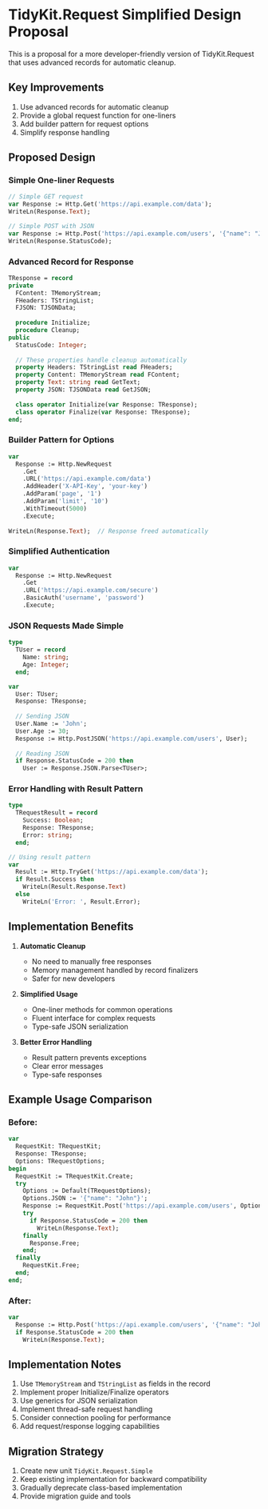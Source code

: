 # TidyKit.Request Simplified Design Proposal

This is a proposal for a more developer-friendly version of TidyKit.Request that uses advanced records for automatic cleanup.

## Key Improvements

1. Use advanced records for automatic cleanup
2. Provide a global request function for one-liners
3. Add builder pattern for request options
4. Simplify response handling

## Proposed Design

### Simple One-liner Requests
```pascal
// Simple GET request
var Response := Http.Get('https://api.example.com/data');
WriteLn(Response.Text);

// Simple POST with JSON
var Response := Http.Post('https://api.example.com/users', '{"name": "John"}');
WriteLn(Response.StatusCode);
```

### Advanced Record for Response
```pascal
TResponse = record
private
  FContent: TMemoryStream;
  FHeaders: TStringList;
  FJSON: TJSONData;
  
  procedure Initialize;
  procedure Cleanup;
public
  StatusCode: Integer;
  
  // These properties handle cleanup automatically
  property Headers: TStringList read FHeaders;
  property Content: TMemoryStream read FContent;
  property Text: string read GetText;
  property JSON: TJSONData read GetJSON;
  
  class operator Initialize(var Response: TResponse);
  class operator Finalize(var Response: TResponse);
end;
```

### Builder Pattern for Options
```pascal
var
  Response := Http.NewRequest
    .Get
    .URL('https://api.example.com/data')
    .AddHeader('X-API-Key', 'your-key')
    .AddParam('page', '1')
    .AddParam('limit', '10')
    .WithTimeout(5000)
    .Execute;
    
WriteLn(Response.Text);  // Response freed automatically
```

### Simplified Authentication
```pascal
var
  Response := Http.NewRequest
    .Get
    .URL('https://api.example.com/secure')
    .BasicAuth('username', 'password')
    .Execute;
```

### JSON Requests Made Simple
```pascal
type
  TUser = record
    Name: string;
    Age: Integer;
  end;

var
  User: TUser;
  Response: TResponse;
  
  // Sending JSON
  User.Name := 'John';
  User.Age := 30;
  Response := Http.PostJSON('https://api.example.com/users', User);
  
  // Reading JSON
  if Response.StatusCode = 200 then
    User := Response.JSON.Parse<TUser>;
```

### Error Handling with Result Pattern
```pascal
type
  TRequestResult = record
    Success: Boolean;
    Response: TResponse;
    Error: string;
  end;

// Using result pattern
var
  Result := Http.TryGet('https://api.example.com/data');
  if Result.Success then
    WriteLn(Result.Response.Text)
  else
    WriteLn('Error: ', Result.Error);
```

## Implementation Benefits

1. **Automatic Cleanup**
   - No need to manually free responses
   - Memory management handled by record finalizers
   - Safer for new developers

2. **Simplified Usage**
   - One-liner methods for common operations
   - Fluent interface for complex requests
   - Type-safe JSON serialization

3. **Better Error Handling**
   - Result pattern prevents exceptions
   - Clear error messages
   - Type-safe responses

## Example Usage Comparison

### Before:
```pascal
var
  RequestKit: TRequestKit;
  Response: TResponse;
  Options: TRequestOptions;
begin
  RequestKit := TRequestKit.Create;
  try
    Options := Default(TRequestOptions);
    Options.JSON := '{"name": "John"}';
    Response := RequestKit.Post('https://api.example.com/users', Options);
    try
      if Response.StatusCode = 200 then
        WriteLn(Response.Text);
    finally
      Response.Free;
    end;
  finally
    RequestKit.Free;
  end;
end;
```

### After:
```pascal
var
  Response := Http.Post('https://api.example.com/users', '{"name": "John"}');
  if Response.StatusCode = 200 then
    WriteLn(Response.Text);
```

## Implementation Notes

1. Use `TMemoryStream` and `TStringList` as fields in the record
2. Implement proper Initialize/Finalize operators
3. Use generics for JSON serialization
4. Implement thread-safe request handling
5. Consider connection pooling for performance
6. Add request/response logging capabilities

## Migration Strategy

1. Create new unit `TidyKit.Request.Simple`
2. Keep existing implementation for backward compatibility
3. Gradually deprecate class-based implementation
4. Provide migration guide and tools 